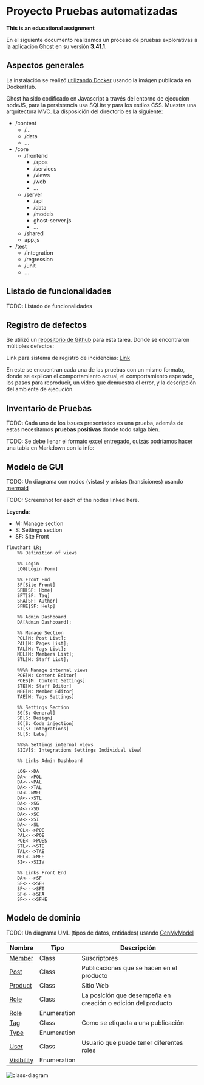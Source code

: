 # Proyecto Pruebas automatizadas

**This is an educational assignment**

En el siguiente documento realizamos un proceso de pruebas explorativas a la aplicación [Ghost](https://github.com/TryGhost/Ghost) en su versión **3.41.1**.

## Aspectos generales

La instalación se realizó [utilizando Docker](https://github.com/muniter/TSDC_GHOST/blob/master/build/docker-compose.yaml) usando la imágen publicada en DockerHub.

Ghost ha sido codificado en Javascript a través del entorno de ejecucion nodeJS, para la persistencia usa SQLite y para los estilos CSS. Muestra una arquitectura MVC. La disposición del directorio es la siguiente:

* /content
    * /...
    * /data
    * ...
* /core
    * /frontend
        * /apps
        * /services
        * /views
        * /web
        * ...
    * /server
        * /api
        * /data
        * /models
        * ghost-server.js
        * ...
    * /shared
    * app.js
* /test
   * /integration
   * /regression
   * /unit
   * ...

## Listado de funcionalidades

TODO: Listado de funcionalidades

## Registro de defectos

Se utilizó un [repositorio de Github](https://github.com/muniter/TSDC_GHOST/issues) para esta tarea. Donde se encontraron múltiples defectos:

Link para sistema de registro de incidencias: [Link](https://github.com/muniter/TSDC_GHOST/issues)

En este se encuentran cada una de las pruebas con un mismo formato, donde se explican el comportamiento actual, el comportamiento esperado, los pasos para reproducir, un video que demuestra el error, y la descripción del ambiente de ejecución.

## Inventario de Pruebas

TODO: Cada uno de los issues presentados es una prueba, además de estas necesitamos **pruebas positivas** donde todo salga bien.

TODO: Se debe llenar el formato excel entregado, quizás podríamos hacer una tabla en Markdown con la info:

## Modelo de GUI

TODO: Un diagrama con nodos (vistas) y aristas (transiciones) usando [mermaid](https://mermaid-js.github.io/mermaid/#/flowchart?id=node-shapes)

TODO: Screenshot for each of the nodes linked here.

**Leyenda**:
  * M: Manage section
  * S: Settings section
  * SF: Site Front

```mermaid
flowchart LR;
    %% Definition of views

    %% Login
    LOG[Login Form]

    %% Front End
    SF[Site Front]
    SFH[SF: Home]
    SFT[SF: Tag]
    SFA[SF: Author]
    SFHE[SF: Help]

    %% Admin Dashboard
    DA[Admin Dashboard];

    %% Manage Section
    POL[M: Post List];
    PAL[M: Pages List];
    TAL[M: Tags List];
    MEL[M: Members List];
    STL[M: Staff List];

    %%%% Manage internal views
    POE[M: Content Editor]
    POES[M: Content Settings]
    STE[M: Staff Editor]
    MEE[M: Member Editor]
    TAE[M: Tags Settings]

    %% Settings Section
    SG[S: General]
    SD[S: Design]
    SC[S: Code injection]
    SI[S: Integrations]
    SL[S: Labs]

    %%%% Settings internal views
    SIIV[S: Integrations Settings Individual View]

    %% Links Admin Dashboard

    LOG-->DA
    DA<-->POL
    DA<-->PAL
    DA<-->TAL
    DA<-->MEL
    DA<-->STL
    DA<-->SG
    DA<-->SD
    DA<-->SC
    DA<-->SI
    DA<-->SL
    POL<-->POE
    PAL<-->POE
    POE<-->POES
    STL<-->STE
    TAL<-->TAE
    MEL<-->MEE
    SI<-->SIIV

    %% Links Front End
    DA<--->SF
    SF<--->SFH
    SF<--->SFT
    SF<--->SFA
    SF<--->SFHE
```

## Modelo de dominio
TODO: Un diagrama UML (tipos de datos, entidades) usando [GenMyModel](https://app.genmymodel.com/api/dictionary/projects/_w-AGELHSEeyVi7WGkDHboQ)

| Nombre                                                                                                           | Tipo        | Descripción                                                  |
| ---------------------------------------------------------------------------------------------------------------- | ----------- | ------------------------------------------------------------ |
| [Member](https://app.genmymodel.com/api/dictionary/projects/_w-AGELHSEeyVi7WGkDHboQ/_ycdxYJQAEDqrStFtVYmCyw)     | Class       | Suscriptores                                                 |
| [Post](https://app.genmymodel.com/api/dictionary/projects/_w-AGELHSEeyVi7WGkDHboQ/_ycYR0JQAEDqrStFtVYmCyw)       | Class       | Publicaciones que se hacen en el producto                    |
| [Product](https://app.genmymodel.com/api/dictionary/projects/_w-AGELHSEeyVi7WGkDHboQ/_yce_gZQAEDqrStFtVYmCyw)    | Class       | Sitio Web                                                    |
| [Role](https://app.genmymodel.com/api/dictionary/projects/_w-AGELHSEeyVi7WGkDHboQ/_ycOg0JQAEDqrStFtVYmCyw)       | Class       | La posición que desempeña en creación o edición del producto |
| [Role](https://app.genmymodel.com/api/dictionary/projects/_w-AGELHSEeyVi7WGkDHboQ/_ycSLMJQAEDqrStFtVYmCyw)       | Enumeration |                                                              |
| [Tag](https://app.genmymodel.com/api/dictionary/projects/_w-AGELHSEeyVi7WGkDHboQ/_ycbVIJQAEDqrStFtVYmCyw)        | Class       | Como se etiqueta a una publicación                           |
| [Type](https://app.genmymodel.com/api/dictionary/projects/_w-AGELHSEeyVi7WGkDHboQ/_yccjQpQAEDqrStFtVYmCyw)       | Enumeration |                                                              |
| [User](https://app.genmymodel.com/api/dictionary/projects/_w-AGELHSEeyVi7WGkDHboQ/_ycUncZQAEDqrStFtVYmCyw)       | Class       | Usuario que puede tener diferentes roles                     |
| [Visibility](https://app.genmymodel.com/api/dictionary/projects/_w-AGELHSEeyVi7WGkDHboQ/_ycUAYZQAEDqrStFtVYmCyw) | Enumeration |

![class-diagram](https://user-images.githubusercontent.com/98656582/161302247-a96ff079-8aca-4526-b1f5-3b4680b5ac61.svg)

